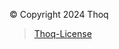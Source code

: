 © Copyright 2024 Thoq

> [Thoq-License](https://raw.githubusercontent.com/Thoq-jar/Thoq-License/main/License)
